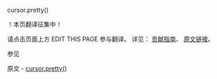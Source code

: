  cursor.pretty()

 ！本页翻译征集中！

请点击页面上方 EDIT THIS PAGE 参与翻译。
详见：
[贡献指南]( https://github.com/JinMuInfo/MongoDB-Manual-zh/blob/master/CONTRIBUTING.md )、
[原文链接](  https://docs.mongodb.com/manual/reference/method/cursor.pretty/  )。

 参见

原文 - [cursor.pretty()]( https://docs.mongodb.com/manual/reference/method/cursor.pretty/ )

